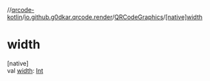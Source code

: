 //[qrcode-kotlin](../../../index.md)/[io.github.g0dkar.qrcode.render](../index.md)/[QRCodeGraphics](index.md)/[[native]width]([native]width.md)

# width

[native]\
val [width]([native]width.md): [Int](https://kotlinlang.org/api/latest/jvm/stdlib/kotlin/-int/index.html)
